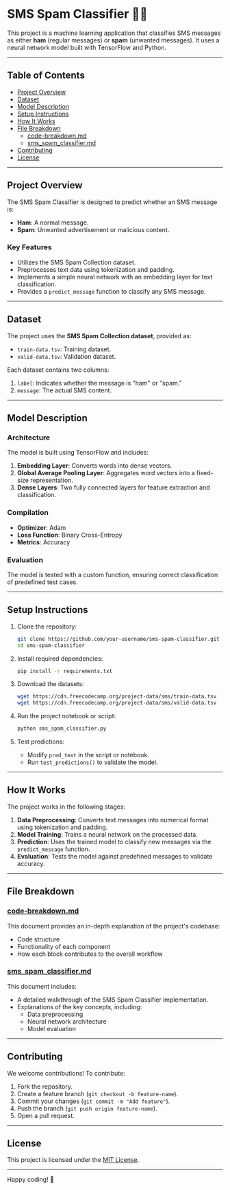 # SMS Spam Classifier 📩🚫

This project is a machine learning application that classifies SMS messages as either **ham** (regular messages) or **spam** (unwanted messages). It uses a neural network model built with TensorFlow and Python.

---

## Table of Contents
- [Project Overview](#project-overview)
- [Dataset](#dataset)
- [Model Description](#model-description)
- [Setup Instructions](#setup-instructions)
- [How It Works](#how-it-works)
- [File Breakdown](#file-breakdown)
  - [code-breakdown.md](#code-breakdownmd)
  - [sms_spam_classifier.md](#sms_spam_classifierrmd)
- [Contributing](#contributing)
- [License](#license)

---

## Project Overview

The SMS Spam Classifier is designed to predict whether an SMS message is:
- **Ham**: A normal message.
- **Spam**: Unwanted advertisement or malicious content.

### Key Features
- Utilizes the SMS Spam Collection dataset.
- Preprocesses text data using tokenization and padding.
- Implements a simple neural network with an embedding layer for text classification.
- Provides a `predict_message` function to classify any SMS message.

---

## Dataset

The project uses the **SMS Spam Collection dataset**, provided as:
- `train-data.tsv`: Training dataset.
- `valid-data.tsv`: Validation dataset.

Each dataset contains two columns:
1. `label`: Indicates whether the message is "ham" or "spam."
2. `message`: The actual SMS content.

---

## Model Description

### Architecture
The model is built using TensorFlow and includes:
1. **Embedding Layer**: Converts words into dense vectors.
2. **Global Average Pooling Layer**: Aggregates word vectors into a fixed-size representation.
3. **Dense Layers**: Two fully connected layers for feature extraction and classification.

### Compilation
- **Optimizer**: Adam
- **Loss Function**: Binary Cross-Entropy
- **Metrics**: Accuracy

### Evaluation
The model is tested with a custom function, ensuring correct classification of predefined test cases.

---

## Setup Instructions

1. Clone the repository:
   ```bash
   git clone https://github.com/your-username/sms-spam-classifier.git
   cd sms-spam-classifier
   ```

2. Install required dependencies:
   ```bash
   pip install -r requirements.txt
   ```

3. Download the datasets:
   ```bash
   wget https://cdn.freecodecamp.org/project-data/sms/train-data.tsv
   wget https://cdn.freecodecamp.org/project-data/sms/valid-data.tsv
   ```

4. Run the project notebook or script:
   ```bash
   python sms_spam_classifier.py
   ```

5. Test predictions:
   - Modify `pred_text` in the script or notebook.
   - Run `test_predictions()` to validate the model.

---

## How It Works

The project works in the following stages:
1. **Data Preprocessing**: Converts text messages into numerical format using tokenization and padding.
2. **Model Training**: Trains a neural network on the processed data.
3. **Prediction**: Uses the trained model to classify new messages via the `predict_message` function.
4. **Evaluation**: Tests the model against predefined messages to validate accuracy.

---

## File Breakdown

### [code-breakdown.md](./code-breakdown.md)
This document provides an in-depth explanation of the project's codebase:
- Code structure
- Functionality of each component
- How each block contributes to the overall workflow

### [sms_spam_classifier.md](./sms_spam_classifier.md)
This document includes:
- A detailed walkthrough of the SMS Spam Classifier implementation.
- Explanations of the key concepts, including:
  - Data preprocessing
  - Neural network architecture
  - Model evaluation

---

## Contributing

We welcome contributions! To contribute:
1. Fork the repository.
2. Create a feature branch (`git checkout -b feature-name`).
3. Commit your changes (`git commit -m "Add feature"`).
4. Push the branch (`git push origin feature-name`).
5. Open a pull request.

---

## License

This project is licensed under the [MIT License](./LICENSE).

---

Happy coding! 🚀
